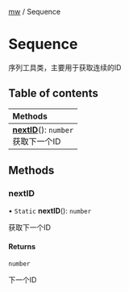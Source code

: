 [mw](../groups/Utility.mw.md) / Sequence

# Sequence <Badge type="tip" text="Class" /> <Score text="Sequence" />

序列工具类，主要用于获取连续的ID

## Table of contents

| Methods |
| :-----|
| **[nextID](Core.mw.TweenUtil.Sequence.md#nextid)**(): `number` <br> 获取下一个ID|

## Methods

### nextID <Score text="nextID" /> 

• `Static` **nextID**(): `number` 

获取下一个ID


#### Returns

`number`

下一个ID
